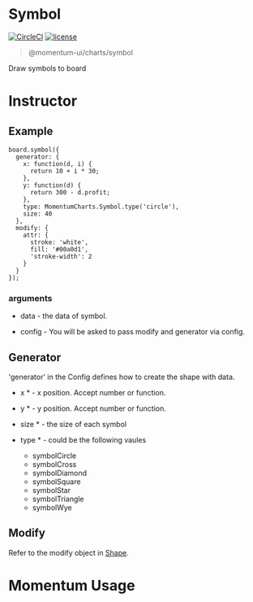 # Symbol

[![CircleCI](https://img.shields.io/circleci/project/github/momentum-design/momentum-ui/main.svg)](https://circleci.com/gh/momentum-design/momentum-ui/)
[![license](https://img.shields.io/github/license/momentum-design/momentum-ui.svg?color=blueviolet)](https://github.com/momentum-design/momentum-ui/blob/main/charts/LICENSE)

> @momentum-ui/charts/symbol

Draw symbols to board

# Instructor

## Example

```
board.symbol({
  generator: {
    x: function(d, i) {
      return 10 + i * 30;
    },
    y: function(d) {
      return 300 - d.profit;
    },
    type: MomentumCharts.Symbol.type('circle'),
    size: 40
  },
  modify: {
    attr: {
      stroke: 'white',
      fill: '#00a0d1',
      'stroke-width': 2
    }
  }
});
```

### arguments

+ data - the data of symbol.

+ config - You will be asked to pass modify and generator via config.

## Generator

'generator' in the Config defines how to create the shape with data. 

+ x * - x position. Accept number or function.
	
+ y * - y position. Accept number or function.

+ size * - the size of each symbol

+ type * - could be the following vaules

	- symbolCircle
	- symbolCross
	- symbolDiamond
	- symbolSquare
	- symbolStar
	- symbolTriangle
	- symbolWye

## Modify

Refer to the modify object in [Shape](../shape/README.md).

# Momentum Usage
